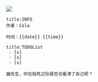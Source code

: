
![](https://cola-picgo-1311841992.cos.ap-beijing.myqcloud.com/20230416090927.png)



```ad-tip
title:INFO
作者：Cola

时间：{{date}} {{time}} 

```

```ad-todo
title:TODOList
 - [x] 
 - [x] 
 - [x] 
```



```ad-note
鼬先生，你在临死之际是否也看清了自己呢？
```
